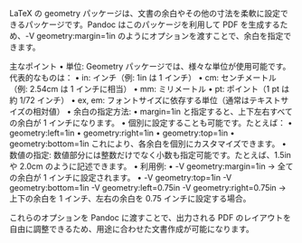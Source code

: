 LaTeX の geometry パッケージは、文書の余白やその他の寸法を柔軟に設定できるパッケージです。Pandoc はこのパッケージを利用して PDF を生成するため、-V geometry:margin=1in のようにオプションを渡すことで、余白を指定できます。

主なポイント
	•	単位:
Geometry パッケージでは、様々な単位が使用可能です。代表的なものは：
	•	in: インチ（例: 1in は 1 インチ）
	•	cm: センチメートル（例: 2.54cm は 1 インチに相当）
	•	mm: ミリメートル
	•	pt: ポイント（1 pt は約 1/72 インチ）
	•	ex, em: フォントサイズに依存する単位（通常はテキストサイズの相対値）
	•	余白の指定方法:
	•	margin=1in と指定すると、上下左右すべての余白が 1 インチになります。
	•	個別に設定することも可能です。たとえば：
	•	geometry:left=1in
	•	geometry:right=1in
	•	geometry:top=1in
	•	geometry:bottom=1in
これにより、各余白を個別にカスタマイズできます。
	•	数値の指定:
数値部分には整数だけでなく小数も指定可能です。たとえば、1.5in や 2.0cm のように記述できます。
	•	利用例:
	•	-V geometry:margin=1in
→ 全ての余白が 1 インチに設定されます。
	•	-V geometry:top=1in -V geometry:bottom=1in -V geometry:left=0.75in -V geometry:right=0.75in
→ 上下の余白を 1 インチ、左右の余白を 0.75 インチに設定する場合。

これらのオプションを Pandoc に渡すことで、出力される PDF のレイアウトを自由に調整できるため、用途に合わせた文書作成が可能になります。